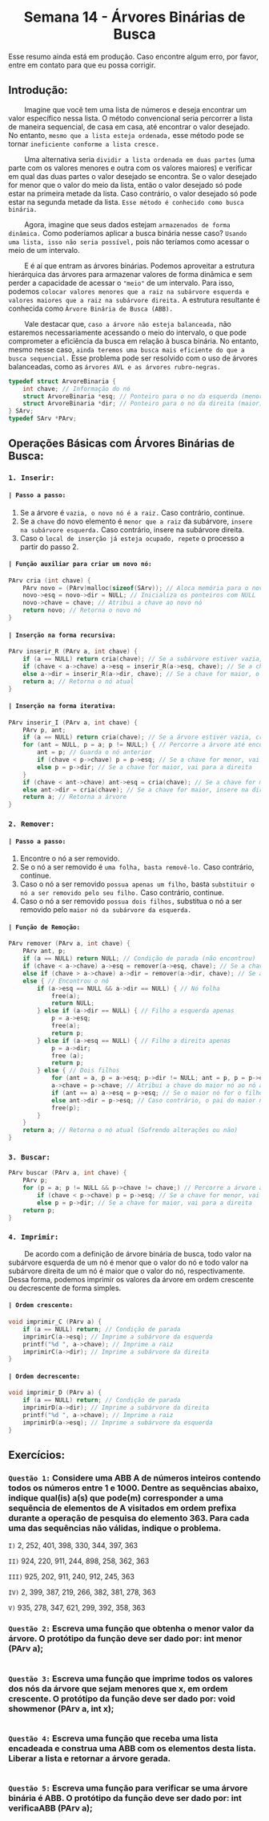 <h1 align="center"> Semana 14 - Árvores Binárias de Busca </h1>

Esse resumo ainda está em produção. Caso encontre algum erro, por favor, entre em contato para que eu possa corrigir.

## Introdução:
&emsp;&emsp; Imagine que você tem uma lista de números e deseja encontrar um valor específico nessa lista. O método convencional seria percorrer a lista de maneira sequencial, de casa em casa, até encontrar o valor desejado. No entanto, `mesmo que a lista esteja ordenada,` esse método pode se tornar `ineficiente conforme a lista cresce.`

&emsp;&emsp; Uma alternativa seria `dividir a lista ordenada em duas partes` (uma parte com os valores menores e outra com os valores maiores) e verificar em qual das duas partes o valor desejado se encontra. Se o valor desejado for menor que o valor do meio da lista, então o valor desejado só pode estar na primeira metade da lista. Caso contrário, o valor desejado só pode estar na segunda metade da lista. `Esse método é conhecido como busca binária.`

&emsp;&emsp; Agora, imagine que seus dados estejam `armazenados de forma dinâmica.` Como poderíamos aplicar a busca binária nesse caso? `Usando uma lista, isso não seria possível,` pois não teríamos como acessar o meio de um intervalo.

&emsp;&emsp; E é aí que entram as árvores binárias. Podemos aproveitar a estrutura hierárquica das árvores para armazenar valores de forma dinâmica e sem perder a capacidade de acessar o `"meio"` de um intervalo. Para isso, podemos `colocar valores menores que a raiz na subárvore esquerda e valores maiores que a raiz na subárvore direita.` A estrutura resultante é conhecida como `Árvore Binária de Busca (ABB).`

&emsp;&emsp; Vale destacar que, `caso a árvore não esteja balanceada,` não estaremos necessariamente acessando o meio do intervalo, o que pode comprometer a eficiência da busca em relação à busca binária. No entanto, mesmo nesse caso, `ainda teremos uma busca mais eficiente do que a busca sequencial.` Esse problema pode ser resolvido com o uso de árvores balanceadas, como as `árvores AVL e as árvores rubro-negras.`

~~~c
typedef struct ArvoreBinaria {
	int chave; // Informação do nó
	struct ArvoreBinaria *esq; // Ponteiro para o no da esquerda (menor)
	struct ArvoreBinaria *dir; // Ponteiro para o no da direita (maior)
} SArv;
typedef SArv *PArv;
~~~


## Operações Básicas com Árvores Binárias de Busca:
### `1. Inserir:`
#### `| Passo a passo:`
1. Se a árvore é `vazia, o novo nó é a raiz.` Caso contrário, continue.
2. Se a `chave` do novo elemento é `menor que a raiz` da subárvore, `insere na subárvore esquerda.` Caso contrário, insere na subárvore direita.
3. Caso o `local de inserção já esteja ocupado, repete` o processo a partir do passo 2.
#### `| Função auxiliar para criar um novo nó:`
~~~c
PArv cria (int chave) {
	PArv novo = (PArv)malloc(sizeof(SArv)); // Aloca memória para o novo nó
	novo->esq = novo->dir = NULL; // Inicializa os ponteiros com NULL
	novo->chave = chave; // Atribui a chave ao novo nó
	return novo; // Retorna o novo nó
}
~~~
#### `| Inserção na forma recursiva:`
~~~c
PArv inserir_R (PArv a, int chave) {
	if (a == NULL) return cria(chave); // Se a subárvore estiver vazia, cria o nó e retorna
	if (chave < a->chave) a->esq = inserir_R(a->esq, chave); // Se a chave for menor, o filho a esquerda do nó atual recebe a subárvore da esquerda. Se for vazia, recebe o novo nó. Caso contrário, vai receber o próprio filho a esquerda.
	else a->dir = inserir_R(a->dir, chave); // Se a chave for maior, o filho a direita do nó atual recebe a subárvore a direita. Mesmo caso anterior (só que a direita).
	return a; // Retorna o nó atual
}
~~~
#### `| Inserção na forma iterativa:`
~~~c
PArv inserir_I (PArv a, int chave) {
	PArv p, ant;
	if (a == NULL) return cria(chave); // Se a árvore estiver vazia, cria o nó e retorna
	for (ant = NULL, p = a; p != NULL;) { // Percorre a árvore até encontrar um nó vazio
		ant = p; // Guarda o nó anterior
		if (chave < p->chave) p = p->esq; // Se a chave for menor, vai para a esquerda
		else p = p->dir; // Se a chave for maior, vai para a direita
	}
	if (chave < ant->chave) ant->esq = cria(chave); // Se a chave for menor, insere na esquerda
	else ant->dir = cria(chave); // Se a chave for maior, insere na direita
	return a; // Retorna a árvore
}
~~~

### `2. Remover:`
#### `| Passo a passo:`
1. Encontre o nó a ser removido.
2. Se o nó a ser removido é `uma folha, basta removê-lo.` Caso contrário, continue.
3. Caso o nó a ser removido `possua apenas um filho,` basta `substituir o nó a ser removido pelo seu filho.` Caso contrário, continue.
4. Caso o nó a ser removido `possua dois filhos,` substitua o nó a ser removido pelo `maior nó da subárvore da esquerda.`
#### `| Função de Remoção:`
~~~c
PArv remover (PArv a, int chave) {
	PArv ant, p;
	if (a == NULL) return NULL; // Condição de parada (não encontrou)
	if (chave < a->chave) a->esq = remover(a->esq, chave); // Se a chave for menor, procura na subárvore da esquerda
	else if (chave > a->chave) a->dir = remover(a->dir, chave); // Se a chave for maior, procura na subárvore da direita
	else { // Encontrou o nó 
		if (a->esq == NULL && a->dir == NULL) { // Nó folha
			free(a);
			return NULL;
		} else if (a->dir == NULL) { // Filho a esquerda apenas
			p = a->esq;
			free(a);
			return p;
		} else if (a->esq == NULL) { // Filho a direita apenas
			p = a->dir;
			free (a);
			return p;
		} else { // Dois filhos
			for (ant = a, p = a->esq; p->dir != NULL; ant = p, p = p->dir); // Procura o maior nó da subárvore da esquerda
			a->chave = p->chave; // Atribui a chave do maior nó ao nó atual
			if (ant == a) a->esq = p->esq; // Se o maior nó for o filho a esquerda do nó atual, o filho do filho a esquerda vai ser o filho a esquerda do nó atual
			else ant->dir = p->esq; // Caso contrário, o pai do maior nó recebe a subárvore da esquerda do maior nó
			free(p);
		}
	}
	return a; // Retorna o nó atual (Sofrendo alterações ou não)
}
~~~

### `3. Buscar:`
~~~c
PArv buscar (PArv a, int chave) {
	PArv p;
	for (p = a; p != NULL && p->chave != chave;) // Percorre a árvore até encontrar a chave ou um nó vazio (Não encontrou)
		if (chave < p->chave) p = p->esq; // Se a chave for menor, vai para a esquerda
		else p = p->dir; // Se a chave for maior, vai para a direita
	return p;
}
~~~

### `4. Imprimir:`
&emsp;&emsp; De acordo com a definição de árvore binária de busca, todo valor na subárvore esquerda de um nó é menor que o valor do nó e todo valor na subárvore direita de um nó é maior que o valor do nó, respectivamente. Dessa forma, podemos imprimir os valores da árvore em ordem crescente ou decrescente de forma simples.
#### `| Ordem crescente:`
~~~c
void imprimir_C (PArv a) {
	if (a == NULL) return; // Condição de parada
	imprimirC(a->esq); // Imprime a subárvore da esquerda
	printf("%d ", a->chave); // Imprime a raiz
	imprimirC(a->dir); // Imprime a subárvore da direita
}
~~~
#### `| Ordem decrescente:`
~~~c
void imprimir_D (PArv a) {
	if (a == NULL) return; // Condição de parada
	imprimirD(a->dir); // Imprime a subárvore da direita
	printf("%d ", a->chave); // Imprime a raiz
	imprimirD(a->esq); // Imprime a subárvore da esquerda
}
~~~


## Exercícios:
### `Questão 1:` Considere uma ABB A de números inteiros contendo todos os números entre 1 e 1000. Dentre as sequências abaixo, indique qual(is) a(s) que pode(m) corresponder a uma sequência de elementos de A visitados em ordem prefixa durante a operação de pesquisa do elemento 363. Para cada uma das sequências não válidas, indique o problema.
`I)` 2, 252, 401, 398, 330, 344, 397, 363

`II)` 924, 220, 911, 244, 898, 258, 362, 363

`III)` 925, 202, 911, 240, 912, 245, 363

`IV)` 2, 399, 387, 219, 266, 382, 381, 278, 363

`V)` 935, 278, 347, 621, 299, 392, 358, 363

### `Questão 2:` Escreva uma função que obtenha o menor valor da árvore. O protótipo da função deve ser dado por: int menor (PArv a);
~~~c
~~~

### `Questão 3:` Escreva uma função que imprime todos os valores dos nós da árvore que sejam menores que x, em ordem crescente. O protótipo da função deve ser dado por: void showmenor (PArv a, int x);
~~~c
~~~

### `Questão 4:` Escreva uma função que receba uma lista encadeada e construa uma ABB com os elementos desta lista. Liberar a lista e retornar a árvore gerada. 
~~~c
~~~

### `Questão 5:` Escreva uma função para verificar se uma árvore binária é ABB. O protótipo da função deve ser dado por: int verificaABB (PArv a);
~~~c
~~~

